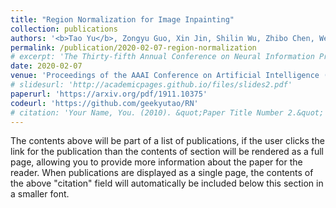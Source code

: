 ```yaml
---
title: "Region Normalization for Image Inpainting"
collection: publications
authors: '<b>Tao Yu</b>, Zongyu Guo, Xin Jin, Shilin Wu, Zhibo Chen, Weiping Li, Zhizheng Zhang, Sen Liu'
permalink: /publication/2020-02-07-region-normalization
# excerpt: 'The Thirty-fifth Annual Conference on Neural Information Processing Systems (<b>NeurIPS</b>)'
date: 2020-02-07
venue: 'Proceedings of the AAAI Conference on Artificial Intelligence (<b>AAAI</b>)'
# slidesurl: 'http://academicpages.github.io/files/slides2.pdf'
paperurl: 'https://arxiv.org/pdf/1911.10375'
codeurl: 'https://github.com/geekyutao/RN'
# citation: 'Your Name, You. (2010). &quot;Paper Title Number 2.&quot; <i>Journal 1</i>. 1(2).'
---
```


The contents above will be part of a list of publications, if the user clicks the link for the publication than the contents of section will be rendered as a full page, allowing you to provide more information about the paper for the reader. When publications are displayed as a single page, the contents of the above "citation" field will automatically be included below this section in a smaller font.